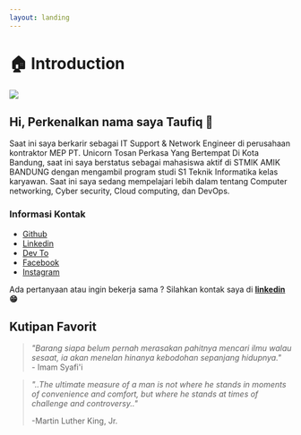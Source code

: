 ```yaml
---
layout: landing
---
```


# 🏠 Introduction

![](<.gitbook/assets/Keep Calm Do Something Great\_Center.png>)

## Hi, Perkenalkan nama saya Taufiq 👋

Saat ini saya berkarir sebagai IT Support & Network Engineer di perusahaan kontraktor MEP PT. Unicorn Tosan Perkasa Yang Bertempat Di Kota Bandung, saat ini saya berstatus sebagai mahasiswa aktif di STMIK AMIK BANDUNG dengan mengambil program studi S1 Teknik Informatika kelas karyawan. Saat ini saya sedang mempelajari lebih dalam tentang Computer networking, Cyber security, Cloud computing, dan DevOps.

### Informasi Kontak

* [Github](https://github.com/taufiqpsumarna)
* [Linkedin](https://www.linkedin.com/in/taufiqpsumarna/)
* [Dev To](https://dev.to/taufiqpsumarna)
* [Facebook](https://www.facebook.com/taufiqpsumarna)
* [Instagram](https://www.instagram.com/taufiq\_14s/)

Ada pertanyaan atau ingin bekerja sama ? Silahkan kontak saya di [**linkedin**](https://www.linkedin.com/in/taufiqpsumarna/)**😁**

## Kutipan Favorit

> _"Barang siapa belum pernah merasakan pahitnya mencari ilmu walau sesaat, ia akan menelan hinanya kebodohan sepanjang hidupnya."_\
> \- Imam Syafi'i

> _"..The ultimate measure of a man is not where he stands in moments of convenience and comfort, but where he stands at times of challenge and controversy.."_
>
> \-Martin Luther King, Jr.
